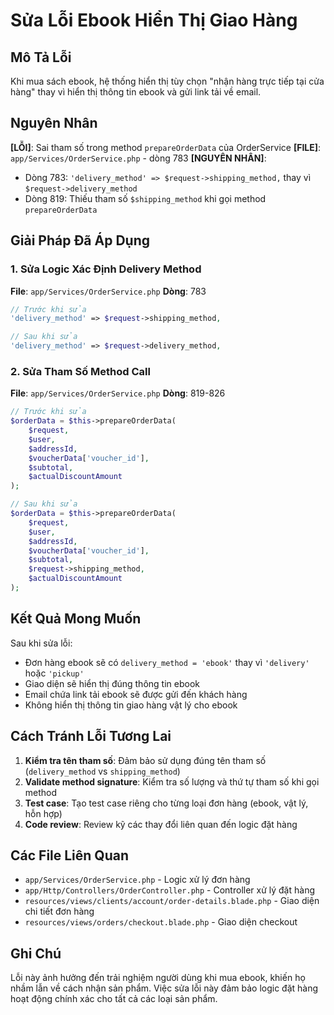 # Sửa Lỗi Ebook Hiển Thị Giao Hàng

## Mô Tả Lỗi
Khi mua sách ebook, hệ thống hiển thị tùy chọn "nhận hàng trực tiếp tại cửa hàng" thay vì hiển thị thông tin ebook và gửi link tải về email.

## Nguyên Nhân
**[LỖI]**: Sai tham số trong method `prepareOrderData` của OrderService
**[FILE]**: `app/Services/OrderService.php` - dòng 783
**[NGUYÊN NHÂN]**: 
- Dòng 783: `'delivery_method' => $request->shipping_method,` thay vì `$request->delivery_method`
- Dòng 819: Thiếu tham số `$shipping_method` khi gọi method `prepareOrderData`

## Giải Pháp Đã Áp Dụng

### 1. Sửa Logic Xác Định Delivery Method
**File**: `app/Services/OrderService.php`
**Dòng**: 783

```php
// Trước khi sửa
'delivery_method' => $request->shipping_method,

// Sau khi sửa
'delivery_method' => $request->delivery_method,
```

### 2. Sửa Tham Số Method Call
**File**: `app/Services/OrderService.php`
**Dòng**: 819-826

```php
// Trước khi sửa
$orderData = $this->prepareOrderData(
    $request, 
    $user, 
    $addressId, 
    $voucherData['voucher_id'], 
    $subtotal, 
    $actualDiscountAmount
);

// Sau khi sửa
$orderData = $this->prepareOrderData(
    $request, 
    $user, 
    $addressId, 
    $voucherData['voucher_id'], 
    $subtotal, 
    $request->shipping_method,
    $actualDiscountAmount
);
```

## Kết Quả Mong Muốn
Sau khi sửa lỗi:
- Đơn hàng ebook sẽ có `delivery_method = 'ebook'` thay vì `'delivery'` hoặc `'pickup'`
- Giao diện sẽ hiển thị đúng thông tin ebook
- Email chứa link tải ebook sẽ được gửi đến khách hàng
- Không hiển thị thông tin giao hàng vật lý cho ebook

## Cách Tránh Lỗi Tương Lai
1. **Kiểm tra tên tham số**: Đảm bảo sử dụng đúng tên tham số (`delivery_method` vs `shipping_method`)
2. **Validate method signature**: Kiểm tra số lượng và thứ tự tham số khi gọi method
3. **Test case**: Tạo test case riêng cho từng loại đơn hàng (ebook, vật lý, hỗn hợp)
4. **Code review**: Review kỹ các thay đổi liên quan đến logic đặt hàng

## Các File Liên Quan
- `app/Services/OrderService.php` - Logic xử lý đơn hàng
- `app/Http/Controllers/OrderController.php` - Controller xử lý đặt hàng
- `resources/views/clients/account/order-details.blade.php` - Giao diện chi tiết đơn hàng
- `resources/views/orders/checkout.blade.php` - Giao diện checkout

## Ghi Chú
Lỗi này ảnh hưởng đến trải nghiệm người dùng khi mua ebook, khiến họ nhầm lẫn về cách nhận sản phẩm. Việc sửa lỗi này đảm bảo logic đặt hàng hoạt động chính xác cho tất cả các loại sản phẩm.